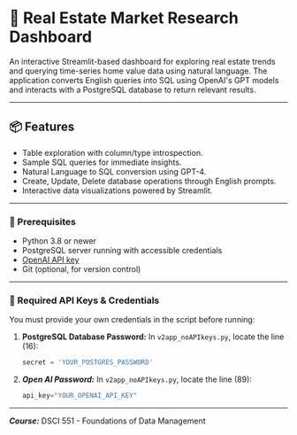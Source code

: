 # 🏡 Real Estate Market Research Dashboard

An interactive Streamlit-based dashboard for exploring real estate trends and querying time-series home value data using natural language. The application converts English queries into SQL using OpenAI's GPT models and interacts with a PostgreSQL database to return relevant results.

---

## 📦 Features

- Table exploration with column/type introspection.
- Sample SQL queries for immediate insights.
- Natural Language to SQL conversion using GPT-4.
- Create, Update, Delete database operations through English prompts.
- Interactive data visualizations powered by Streamlit.

---

### 🔧 Prerequisites

- Python 3.8 or newer
- PostgreSQL server running with accessible credentials
- [OpenAI API key](https://platform.openai.com/account/api-keys)
- Git (optional, for version control)

---

### 🔐 Required API Keys & Credentials

You must provide your own credentials in the script before running:

1. **PostgreSQL Database Password:**
   In `v2app_noAPIkeys.py`, locate the line (16):
   ```python
   secret = 'YOUR_POSTGRES_PASSWORD'

2. ***Open AI Password:***
   In `v2app_noAPIkeys.py`, locate the line (89):
   ```python
   api_key="YOUR_OPENAI_API_KEY"

---

***Course:*** DSCI 551 - Foundations of Data Management
